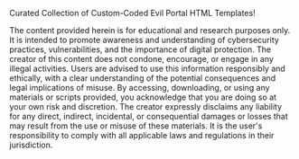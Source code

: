 Curated Collection of Custom-Coded Evil Portal HTML Templates!

The content provided herein is for educational and research purposes only. It is intended to promote awareness and understanding of cybersecurity practices, vulnerabilities, and the importance of digital protection. The creator of this content does not condone, encourage, or engage in any illegal activities. Users are advised to use this information responsibly and ethically, with a clear understanding of the potential consequences and legal implications of misuse. By accessing, downloading, or using any materials or scripts provided, you acknowledge that you are doing so at your own risk and discretion. The creator expressly disclaims any liability for any direct, indirect, incidental, or consequential damages or losses that may result from the use or misuse of these materials. It is the user's responsibility to comply with all applicable laws and regulations in their jurisdiction.

